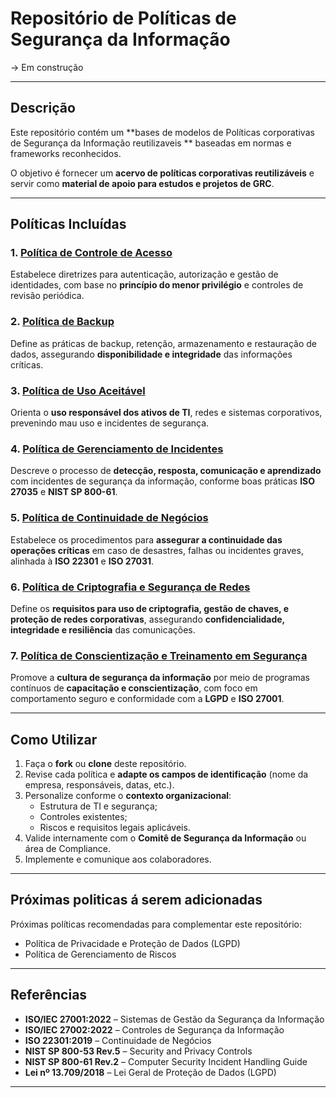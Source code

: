 # Repositório de Políticas de Segurança da Informação  


  
→ Em construção
  
---

## Descrição  


Este repositório contém um **bases de modelos de Políticas corporativas de Segurança da Informação reutilizaveis ** baseadas em normas e frameworks reconhecidos. 

 O objetivo é fornecer um **acervo de políticas corporativas reutilizáveis** e servir como **material de apoio para estudos e projetos de GRC**.

 
---

## Políticas Incluídas  

### 1. [Política de Controle de Acesso](./Política-de-Controle-de-Acesso.md)  
Estabelece diretrizes para autenticação, autorização e gestão de identidades, com base no **princípio do menor privilégio** e controles de revisão periódica.  

### 2. [Política de Backup](./Política-de-Backup.md)  
Define as práticas de backup, retenção, armazenamento e restauração de dados, assegurando **disponibilidade e integridade** das informações críticas.  

### 3. [Política de Uso Aceitável](./Política-de-Uso-Aceitável.md)  
Orienta o **uso responsável dos ativos de TI**, redes e sistemas corporativos, prevenindo mau uso e incidentes de segurança.  

### 4. [Política de Gerenciamento de Incidentes](./Política-de-Gerenciamento-de-Incidentes.md)  
Descreve o processo de **detecção, resposta, comunicação e aprendizado** com incidentes de segurança da informação, conforme boas práticas **ISO 27035** e **NIST SP 800-61**.  

### 5. [Política de Continuidade de Negócios](./Política-de-Continuidade-de-Negócios.md)  
Estabelece os procedimentos para **assegurar a continuidade das operações críticas** em caso de desastres, falhas ou incidentes graves, alinhada à **ISO 22301** e **ISO 27031**.  

### 6. [Política de Criptografia e Segurança de Redes](./Política-de-Criptografia-e-Segurança-de-Redes.md)  
Define os **requisitos para uso de criptografia, gestão de chaves, e proteção de redes corporativas**, assegurando **confidencialidade, integridade e resiliência** das comunicações.  

### 7. [Política de Conscientização e Treinamento em Segurança](./Política-de-Conscientização-e-Treinamento-em-Segurança.md)  
Promove a **cultura de segurança da informação** por meio de programas contínuos de **capacitação e conscientização**, com foco em comportamento seguro e conformidade com a **LGPD** e **ISO 27001**.  


---

## Como Utilizar  

1. Faça o **fork** ou **clone** deste repositório.  
2. Revise cada política e **adapte os campos de identificação** (nome da empresa, responsáveis, datas, etc.).  
3. Personalize conforme o **contexto organizacional**:
   - Estrutura de TI e segurança;  
   - Controles existentes;  
   - Riscos e requisitos legais aplicáveis.  
4. Valide internamente com o **Comitê de Segurança da Informação** ou área de Compliance.  
5. Implemente e comunique aos colaboradores.  

---

## Próximas politicas á serem adicionadas

Próximas políticas recomendadas para complementar este repositório:  
- Política de Privacidade e Proteção de Dados (LGPD)   
- Política de Gerenciamento de Riscos  
 

---

## Referências  

- **ISO/IEC 27001:2022** – Sistemas de Gestão da Segurança da Informação  
- **ISO/IEC 27002:2022** – Controles de Segurança da Informação  
- **ISO 22301:2019** – Continuidade de Negócios  
- **NIST SP 800-53 Rev.5** – Security and Privacy Controls  
- **NIST SP 800-61 Rev.2** – Computer Security Incident Handling Guide  
- **Lei nº 13.709/2018** – Lei Geral de Proteção de Dados (LGPD)  

---


